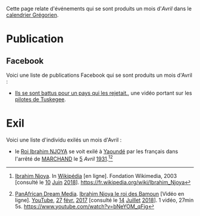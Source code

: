 <!-- TITLE: 04 − Avril -->
<!-- SUBTITLE: Événements qui se sont produit au mois d'Avril -->

Cette page relate d'événements qui se sont produits un mois d'*Avril* dans le [calendrier Grégorien]().
# Publication
## Facebook
Voici une liste de publications Facebook qui se sont produits un mois d'Avril :
* [Ils se sont battus pour un pays qui les rejetait.](https://www.facebook.com/playgroundfrancais/videos/1984586171859186/?hc_ref=ARQilL215K8nwteJVuFzgeYWB1e8CR-ZazSr_-eTlTjVQhAeGl30FL0mmU0jgsCGx7E), une vidéo portant sur les [pilotes de Tuskegee](/personnalite/homme/militaire/tarama/nord/etats-unis/red-tails).

# Exil
Voici une liste d'individu exilés un mois d'Avril :
* le [Roi Ibrahim NJOYA](/personnalite/homme/noble/souverain/roi/afrique/centre/bamoun/ibrahim-njoya) se voit exilé à [Yaoundé](/geographie/ville/afrique/centre/cameroun/yaounde) par les français dans l'arrêté de [MARCHAND](/personnalite/homme/colon/europe/ouest/pays/france/marchand) le [5](/histoire/date/calendrier-gregorien/par-jour/5) *Avril* [1931](/histoire/date/calendrier-gregorien/par-annee/1931).[^1][^2]


[^1]: [Ibrahim Njoya](https://fr.wikipedia.org/wiki/Ibrahim_Njoya). In [Wikipédia](https://fr.wikipedia.org/) [en ligne]. Fondation Wikimedia, 2003 [consulté le [10](/histoire/date/calendrier-gregorien/par-jour/10) [Juin](/histoire/date/calendrier-gregorien/par-mois/juin) [2018](/histoire/date/calendrier-gregorien/par-annee/2018)]. https://fr.wikipedia.org/wiki/Ibrahim_Njoya
[^2]: [PanAfrican Dream Media](https://www.youtube.com/channel/UCu0a1M4ANVmdvF4Zj7c4HIA). [Ibrahim Njoya le roi des Bamoun](https://www.youtube.com/watch?v=bNeYOM_qFjg) [Vidéo en ligne]. [YouTube](https://www.youtube.com/), [27](/histoire/date/calendrier-gregorien/par-jour/27) [févr.](/histoire/date/calendrier-gregorien/par-mois/fevrier) [2017](/histoire/date/calendrier-gregorien/par-annee/2017) [consulté le [14](/histoire/date/calendrier-gregorien/par-jour/14) [Juillet](/histoire/date/calendrier-gregorien/par-mois/juillet) [2018](/histoire/date/calendrier-gregorien/par-annee/2018)]. 1 vidéo, 27min 5s. https://www.youtube.com/watch?v=bNeYOM_qFjg